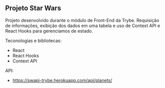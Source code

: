 ## Projeto Star Wars

Projeto desenvolvido durante o módulo de Front-End da Trybe. Requisição de informações, exibição dos dados em uma tabela e uso de Context API e React
Hooks para gerenciamos de estado.

Teconologias e bibliotecas:

- React
- React Hooks
- Context API

API: 

- https://swapi-trybe.herokuapp.com/api/planets/
